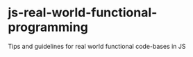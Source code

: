 # js-real-world-functional-programming
Tips and guidelines for real world functional code-bases in JS
